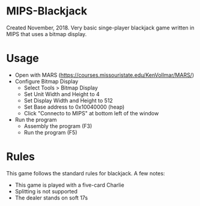 # MIPS-Blackjack
Created November, 2018. Very basic singe-player blackjack game written in MIPS that uses a bitmap display.

# Usage
* Open with MARS (https://courses.missouristate.edu/KenVollmar/MARS/)
* Configure Bitmap Display
  * Select Tools > Bitmap Display
  * Set Unit Width and Height to 4
  * Set Display Width and Height to 512
  * Set Base address to 0x10040000 (heap)
  * Click "Connecto to MIPS" at bottom left of the window
* Run the program 
  * Assembly the program (F3)
  * Run the program (F5)

# Rules
This game follows the standard rules for blackjack. A few notes:
* This game is played with a five-card Charlie
* Splitting is not supported
* The dealer stands on soft 17s
